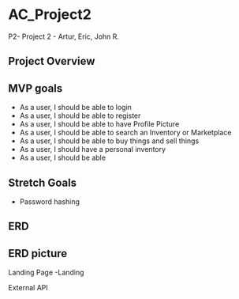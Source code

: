 # AC_Project2


P2-
Project 2 - Artur, Eric, John R.

## Project Overview



## MVP goals
- As a user, I should be able to login 
- As a user, I should be able to register 
- As a user, I should be able to have Profile Picture 
- As a user, I should be able to search an Inventory or Marketplace
- As a user, I should be able to buy things and sell things
- As a user, I should have a personal inventory
- As a user, I should be able 

## Stretch Goals
- Password hashing
## ERD

## ERD picture


Landing Page -Landing

External API
